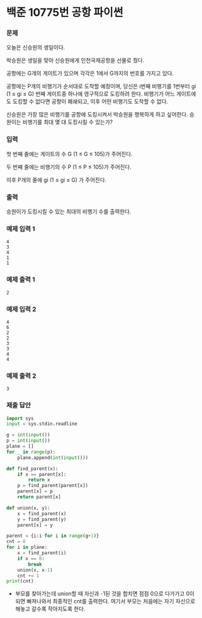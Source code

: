 # 백준 10775번 공항 파이썬

### 문제

오늘은 신승원의 생일이다.

박승원은 생일을 맞아 신승원에게 인천국제공항을 선물로 줬다.

공항에는 G개의 게이트가 있으며 각각은 1에서 G까지의 번호를 가지고 있다.

공항에는 P개의 비행기가 순서대로 도착할 예정이며, 당신은 i번째 비행기를 1번부터 gi (1 ≤ gi ≤ G) 번째 게이트중 하나에 영구적으로 도킹하려 한다. 비행기가 어느 게이트에도 도킹할 수 없다면 공항이 폐쇄되고, 이후 어떤 비행기도 도착할 수 없다.

신승원은 가장 많은 비행기를 공항에 도킹시켜서 박승원을 행복하게 하고 싶어한다. 승원이는 비행기를 최대 몇 대 도킹시킬 수 있는가?

### 입력

첫 번째 줄에는 게이트의 수 G (1 ≤ G ≤ 105)가 주어진다.

두 번째 줄에는 비행기의 수 P (1 ≤ P ≤ 105)가 주어진다.

이후 P개의 줄에 gi (1 ≤ gi ≤ G) 가 주어진다.

### 출력

승원이가 도킹시킬 수 있는 최대의 비행기 수를 출력한다.

### 예제 입력 1

```
4
3
4
1
1
```

### 예제 출력 1

```
2
```

### 예제 입력 2

```
4
6
2
2
3
3
4
4
```

### 예제 출력 2

```
3
```

### 제출 답안

```python
import sys
input = sys.stdin.readline

g = int(input())
p = int(input())
plane = []
for _ in range(p):
    plane.append(int(input()))

def find_parent(x):
    if x == parent[x]:
        return x
    p = find_parent(parent[x])
    parent[x] = p
    return parent[x]

def union(x, y):
    x = find_parent(x)
    y = find_parent(y)
    parent[x] = y

parent = {i:i for i in range(g+1)}
cnt = 0
for i in plane:
    x = find_parent(i)
    if x == 0:
        break
    union(x, x-1)
    cnt += 1
print(cnt)
```

- 부모를 찾아가는데 union할 때 자신과 -1된 것을 합치면 점점 0으로 다가가고 0이되면 빠져나와서 최종적인 cnt를 출력한다. 여기서 부모는 처음에는 자기 자신으로 해놓고 갈수록 작아지도록 한다.